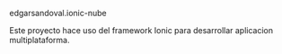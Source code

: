 edgarsandoval.ionic-nube

Este proyecto hace uso del framework Ionic para desarrollar aplicacion multiplataforma.